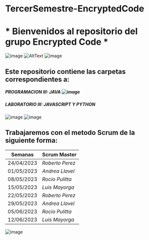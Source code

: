 #                                 TercerSemestre-EncryptedCode

# * Bienvenidos al repositorio del grupo Encrypted Code *
![image](https://user-images.githubusercontent.com/112596102/236114141-bc640460-fc25-45a5-80fd-802cfbba910d.png)   ![AltText](https://media.giphy.com/media/scZPhLqaVOM1qG4lT9/giphy.gif)  ![image](https://user-images.githubusercontent.com/112596102/236118891-9e2d721d-1591-4908-9e3e-4d44ab594588.png)

                                            

## Este repositorio contiene las carpetas correspondientes a:
##### PROGRAMACION III: JAVA                 ![image](https://user-images.githubusercontent.com/112596102/236111312-68f2ef69-94ce-45ff-aca9-ef66c0a993f2.png)
##### LABORATORIO III: JAVASCRIPT Y PYTHON            
![image](https://user-images.githubusercontent.com/112596102/236110827-b07dca4b-e6d8-44f1-8c6e-1dd3db30b11c.png) ![image](https://user-images.githubusercontent.com/112596102/236111482-a27fe366-192e-442c-bde5-2b90b2489f10.png)



## Trabajaremos con el metodo Scrum de la siguiente forma: 

| **Semanas** | **Scrum Master** |
| ---- | ---- |
|          24/04/2023 | *Roberto Perez* |
| 01/05/2023 | *Andrea Llavel* |
| 08/05/2023 | *Rocio Pulitta* |
| 15/05/2023 | *Luis Mayorga* |
| 22/05/2023  | *Roberto Perez* |
| 29/05/2023 | *Andrea Llavel*|
|05/06/2023|*Rocio Pulitta*|
|12/06/2023|*Luis Mayorga*|

 ![image](https://user-images.githubusercontent.com/112596102/236117698-cd113ed1-b1f5-47bb-863e-d5e3858ce22d.png)
